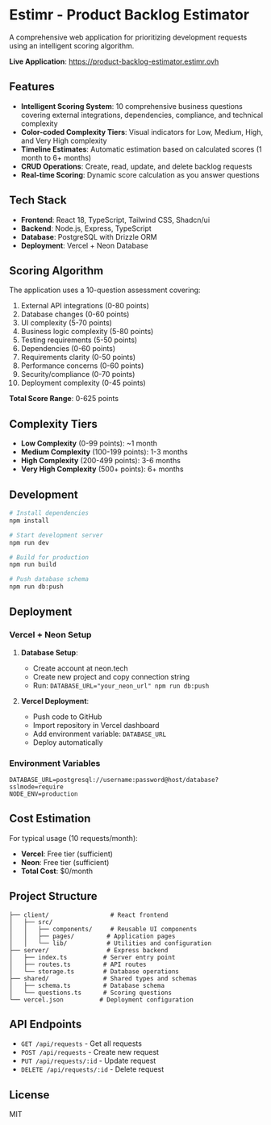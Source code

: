 # Estimr - Product Backlog Estimator

A comprehensive web application for prioritizing development requests using an intelligent scoring algorithm.

**Live Application**: https://product-backlog-estimator.estimr.ovh

## Features

- **Intelligent Scoring System**: 10 comprehensive business questions covering external integrations, dependencies, compliance, and technical complexity
- **Color-coded Complexity Tiers**: Visual indicators for Low, Medium, High, and Very High complexity
- **Timeline Estimates**: Automatic estimation based on calculated scores (1 month to 6+ months)
- **CRUD Operations**: Create, read, update, and delete backlog requests
- **Real-time Scoring**: Dynamic score calculation as you answer questions

## Tech Stack

- **Frontend**: React 18, TypeScript, Tailwind CSS, Shadcn/ui
- **Backend**: Node.js, Express, TypeScript
- **Database**: PostgreSQL with Drizzle ORM
- **Deployment**: Vercel + Neon Database

## Scoring Algorithm

The application uses a 10-question assessment covering:

1. External API integrations (0-80 points)
2. Database changes (0-60 points)
3. UI complexity (5-70 points)
4. Business logic complexity (5-80 points)
5. Testing requirements (5-50 points)
6. Dependencies (0-60 points)
7. Requirements clarity (0-50 points)
8. Performance concerns (0-60 points)
9. Security/compliance (0-70 points)
10. Deployment complexity (0-45 points)

**Total Score Range**: 0-625 points

## Complexity Tiers

- **Low Complexity** (0-99 points): ~1 month
- **Medium Complexity** (100-199 points): 1-3 months
- **High Complexity** (200-499 points): 3-6 months
- **Very High Complexity** (500+ points): 6+ months

## Development

```bash
# Install dependencies
npm install

# Start development server
npm run dev

# Build for production
npm run build

# Push database schema
npm run db:push
```

## Deployment

### Vercel + Neon Setup

1. **Database Setup**:
   - Create account at neon.tech
   - Create new project and copy connection string
   - Run: `DATABASE_URL="your_neon_url" npm run db:push`

2. **Vercel Deployment**:
   - Push code to GitHub
   - Import repository in Vercel dashboard
   - Add environment variable: `DATABASE_URL`
   - Deploy automatically

### Environment Variables

```
DATABASE_URL=postgresql://username:password@host/database?sslmode=require
NODE_ENV=production
```

## Cost Estimation

For typical usage (10 requests/month):
- **Vercel**: Free tier (sufficient)
- **Neon**: Free tier (sufficient)
- **Total Cost**: $0/month

## Project Structure

```
├── client/                 # React frontend
│   ├── src/
│   │   ├── components/     # Reusable UI components
│   │   ├── pages/         # Application pages
│   │   └── lib/           # Utilities and configuration
├── server/                # Express backend
│   ├── index.ts          # Server entry point
│   ├── routes.ts         # API routes
│   └── storage.ts        # Database operations
├── shared/               # Shared types and schemas
│   ├── schema.ts         # Database schema
│   └── questions.ts      # Scoring questions
└── vercel.json          # Deployment configuration
```

## API Endpoints

- `GET /api/requests` - Get all requests
- `POST /api/requests` - Create new request
- `PUT /api/requests/:id` - Update request
- `DELETE /api/requests/:id` - Delete request

## License

MIT